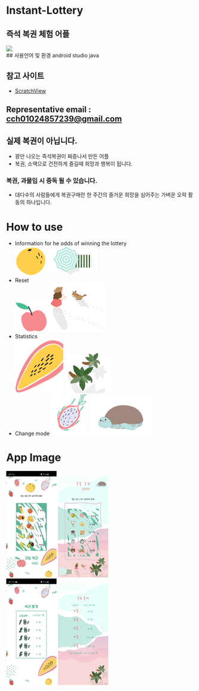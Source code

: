 # Instant-Lottery
## 즉석 복권 체험 어플
<img src="https://hits.seeyoufarm.com/api/count/incr/badge.svg?url=https://github.com/cch230/Instant-Lottery" style="display: block; object-fit: cover; border-radius: 1px; width: 100px; pointer-events: auto;">
## 사용언어 및 환경
android studio  
java

## 참고 사이트
* [ScratchView](https://github.com/D-clock/ScratchView)

Representative email : cch01024857239@gmail.com
---

## 실제 복권이 아닙니다.
* 꽝만 나오는 즉석복권이 짜증나서 만든 어플
* 복권, 소액으로 건전하게 즐길때 희망과 행복이 됩니다. 

### 복권, 과몰입 시 중독 될 수 있습니다.
* 대다수의 사람들에게 복권구매란 한 주간의 즐거운 희망을 심어주는 가벼운 오락 활동의 하나입니다.

# How to use

* Information for he odds of winning the lottery    
![UI](https://github.com/cch230/Instant-Lottery/blob/main/app_image/info.png) ![UI](https://github.com/cch230/Instant-Lottery/blob/main/app_image/info2.png)  
* Reset  
![UI](https://github.com/cch230/Instant-Lottery/blob/main/app_image/reset.png) ![UI](https://github.com/cch230/Instant-Lottery/blob/main/app_image/reset2.png)  
* Statistics  
![UI](https://github.com/cch230/Instant-Lottery/blob/main/app_image/rank.png) ![UI](https://github.com/cch230/Instant-Lottery/blob/main/app_image/rank2.png)  
* Change mode
![UI](https://github.com/cch230/Instant-Lottery/blob/main/app_image/mode.png) ![UI](https://github.com/cch230/Instant-Lottery/blob/main/app_image/mode3.png)  
  
# App Image
![UI](https://github.com/cch230/Instant-Lottery/blob/main/app_image/KakaoTalk_20210301_183530926.jpg) ![UI](https://github.com/cch230/Instant-Lottery/blob/main/app_image/KakaoTalk_20220113_164416969_02.jpg)  
![UI](https://github.com/cch230/Instant-Lottery/blob/main/app_image/KakaoTalk_20210301_183530926_01.jpg) ![UI](https://github.com/cch230/Instant-Lottery/blob/main/app_image/KakaoTalk_20220113_164416969_01.jpg)  

 
